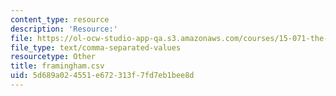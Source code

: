 ```yaml
---
content_type: resource
description: 'Resource:'
file: https://ol-ocw-studio-app-qa.s3.amazonaws.com/courses/15-071-the-analytics-edge-spring-2017/5d689a024551e672313f7fd7eb1bee8d_framingham.csv
file_type: text/comma-separated-values
resourcetype: Other
title: framingham.csv
uid: 5d689a02-4551-e672-313f-7fd7eb1bee8d
---
```

